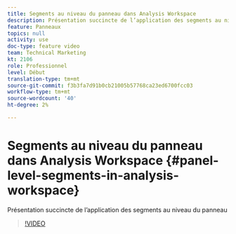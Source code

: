 ```yaml
---
title: Segments au niveau du panneau dans Analysis Workspace
description: Présentation succincte de l’application des segments au niveau du panneau
feature: Panneaux
topics: null
activity: use
doc-type: feature video
team: Technical Marketing
kt: 2106
role: Professionnel
level: Début
translation-type: tm+mt
source-git-commit: f3b3fa7d91b0cb21005b57768ca23ed6700fcc03
workflow-type: tm+mt
source-wordcount: '40'
ht-degree: 2%

---
```



# Segments au niveau du panneau dans Analysis Workspace {#panel-level-segments-in-analysis-workspace}

Présentation succincte de l’application des segments au niveau du panneau

>[!VIDEO](https://video.tv.adobe.com/v/24032/?quality=12)
